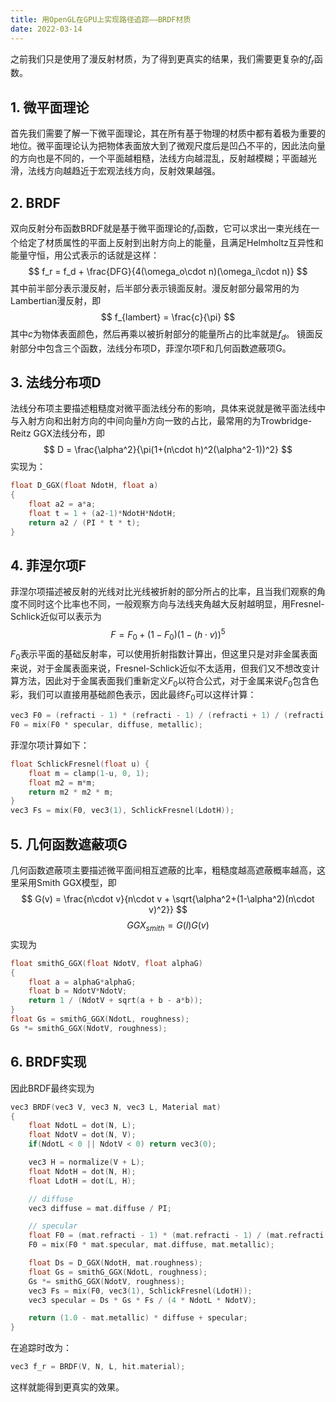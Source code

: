 ```yaml
---
title: 用OpenGL在GPU上实现路径追踪——BRDF材质
date: 2022-03-14
---
```


之前我们只是使用了漫反射材质，为了得到更真实的结果，我们需要更复杂的$f_r$函数。
## 1. 微平面理论

首先我们需要了解一下微平面理论，其在所有基于物理的材质中都有着极为重要的地位。微平面理论认为把物体表面放大到了微观尺度后是凹凸不平的，因此法向量的方向也是不同的，一个平面越粗糙，法线方向越混乱，反射越模糊；平面越光滑，法线方向越趋近于宏观法线方向，反射效果越强。

## 2. BRDF

双向反射分布函数BRDF就是基于微平面理论的$f_r$函数，它可以求出一束光线在一个给定了材质属性的平面上反射到出射方向上的能量，且满足Helmholtz互异性和能量守恒，用公式表示的话就是这样：
$$
f_r = f_d + \frac{DFG}{4(\omega_o\cdot n)(\omega_i\cdot n)}
$$
其中前半部分表示漫反射，后半部分表示镜面反射。漫反射部分最常用的为Lambertian漫反射，即
$$
f_{lambert} = \frac{c}{\pi}
$$
其中$c$为物体表面颜色，然后再乘以被折射部分的能量所占的比率就是$f_d$。
镜面反射部分中包含三个函数，法线分布项D，菲涅尔项F和几何函数遮蔽项G。

## 3. 法线分布项D

法线分布项主要描述粗糙度对微平面法线分布的影响，具体来说就是微平面法线中与入射方向和出射方向的中间向量$h$方向一致的占比，最常用的为Trowbridge-Reitz GGX法线分布，即
$$
D = \frac{\alpha^2}{\pi(1+(n\cdot h)^2(\alpha^2-1))^2}
$$
实现为：
```cpp
float D_GGX(float NdotH, float a)
{
    float a2 = a*a;
    float t = 1 + (a2-1)*NdotH*NdotH;
    return a2 / (PI * t * t);
}
```

## 4. 菲涅尔项F

菲涅尔项描述被反射的光线对比光线被折射的部分所占的比率，且当我们观察的角度不同时这个比率也不同，一般观察方向与法线夹角越大反射越明显，用Fresnel-Schlick近似可以表示为
$$
F = F_0 + (1-F_0)(1-(h\cdot v))^5
$$
$F_0$表示平面的基础反射率，可以使用折射指数计算出，但这里只是对非金属表面来说，对于金属表面来说，Fresnel-Schlick近似不太适用，但我们又不想改变计算方法，因此对于金属表面我们重新定义$F_0$以符合公式，对于金属来说$F_0$包含色彩，我们可以直接用基础颜色表示，因此最终$F_0$可以这样计算：
```cpp
vec3 F0 = (refracti - 1) * (refracti - 1) / (refracti + 1) / (refracti + 1);
F0 = mix(F0 * specular, diffuse, metallic);
```
菲涅尔项计算如下：
```cpp
float SchlickFresnel(float u) {
    float m = clamp(1-u, 0, 1);
    float m2 = m*m;
    return m2 * m2 * m;
}
vec3 Fs = mix(F0, vec3(1), SchlickFresnel(LdotH));
```

## 5. 几何函数遮蔽项G

几何函数遮蔽项主要描述微平面间相互遮蔽的比率，粗糙度越高遮蔽概率越高，这里采用Smith GGX模型，即
$$
G(v) = \frac{n\cdot v}{n\cdot v + \sqrt{\alpha^2+(1-\alpha^2)(n\cdot v)^2}}
$$
$$
GGX_{smith} = G(l)G(v)
$$
实现为
```cpp
float smithG_GGX(float NdotV, float alphaG)
{
    float a = alphaG*alphaG;
    float b = NdotV*NdotV;
    return 1 / (NdotV + sqrt(a + b - a*b));
}
float Gs = smithG_GGX(NdotL, roughness);
Gs *= smithG_GGX(NdotV, roughness);
```

## 6. BRDF实现

因此BRDF最终实现为
```cpp
vec3 BRDF(vec3 V, vec3 N, vec3 L, Material mat)
{
    float NdotL = dot(N, L);
    float NdotV = dot(N, V);
    if(NdotL < 0 || NdotV < 0) return vec3(0);

    vec3 H = normalize(V + L);
    float NdotH = dot(N, H);
    float LdotH = dot(L, H);

    // diffuse
    vec3 diffuse = mat.diffuse / PI;

    // specular
    float F0 = (mat.refracti - 1) * (mat.refracti - 1) / (mat.refracti + 1) / (mat.refracti + 1);
    F0 = mix(F0 * mat.specular, mat.diffuse, mat.metallic);

    float Ds = D_GGX(NdotH, mat.roughness);
    float Gs = smithG_GGX(NdotL, roughness);
    Gs *= smithG_GGX(NdotV, roughness);
    vec3 Fs = mix(F0, vec3(1), SchlickFresnel(LdotH));
    vec3 specular = Ds * Gs * Fs / (4 * NdotL * NdotV);

    return (1.0 - mat.metallic) * diffuse + specular;
}
```
在追踪时改为：
```cpp
vec3 f_r = BRDF(V, N, L, hit.material);
```
这样就能得到更真实的效果。